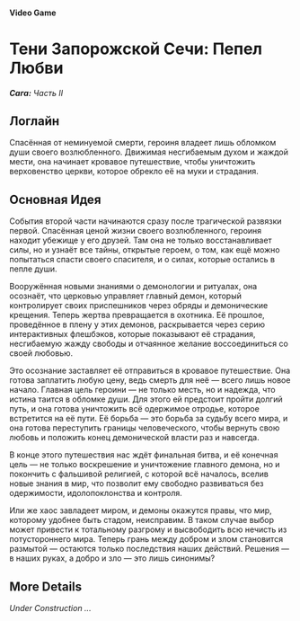#### Video Game

# Тени Запорожской Сечи: Пепел Любви

***Сага:** Часть II*

## Логлайн

Спасённая от неминуемой смерти, героиня владеет лишь обломком души своего возлюбленного. Движимая несгибаемым духом и жаждой мести, она начинает кровавое путешествие, чтобы уничтожить верховенство церкви, которое обрекло её на муки и страдания.

## Основная Идея

События второй части начинаются сразу после трагической развязки первой. Спасённая ценой жизни своего возлюбленного, героиня находит убежище у его друзей. Там она не только восстанавливает силы, но и узнаёт все тайны, открытые героем, о том, как ещё можно попытаться спасти своего спасителя, и о силах, которые остались в пепле души.

Вооружённая новыми знаниями о демонологии и ритуалах, она осознаёт, что церковью управляет главный демон, который контролирует своих приспешников через обряды и демонические крещения. Теперь жертва превращается в охотника. Её прошлое, проведённое в плену у этих демонов, раскрывается через серию интерактивных флешбэков, которые показывают её страдания, несгибаемую жажду свободы и отчаянное желание воссоединиться со своей любовью.

Это осознание заставляет её отправиться в кровавое путешествие. Она готова заплатить любую цену, ведь смерть для неё — всего лишь новое начало. Главная цель героини — не только месть, но и надежда, что истина таится в обломке души. Для этого ей предстоит пройти долгий путь, и она готова уничтожить всё одержимое отродье, которое встретится на её пути. Её борьба — это борьба за судьбу всего мира, и она готова переступить границы человеческого, чтобы вернуть свою любовь и положить конец демонической власти раз и навсегда.

В конце этого путешествия нас ждёт финальная битва, и её конечная цель — не только воскрешение и уничтожение главного демона, но и покончить с фальшивой религией, с которой всё началось, вселив новые знания в мир, что позволит ему свободно развиваться без одержимости, идолопоклонства и контроля.

Или же хаос завладеет миром, и демоны окажутся правы, что мир, которому удобнее быть стадом, неисправим. В таком случае выбор может привести к тотальному разгрому и высвободить всю нечисть из потустороннего мира. Теперь грань между добром и злом становится размытой — остаются только последствия наших действий. Решения — в наших руках, а добро и зло — это лишь синонимы?

## More Details

*Under Construction ...*
